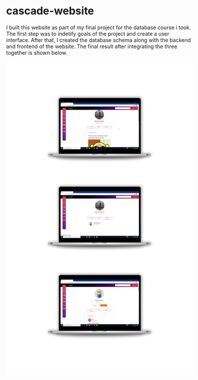 # cascade-website

I built this website as part of my final project for the database course i took. The first step was to indetify goals of the project and create a user interface. After that, I created the database schema along with the backend and frontend of the website. The final result after integrating the three together is shown below.

<p align="center"><img src="https://github.com/ahmed-dys99/cascade-website/blob/main/demo.jpg" /></p>
